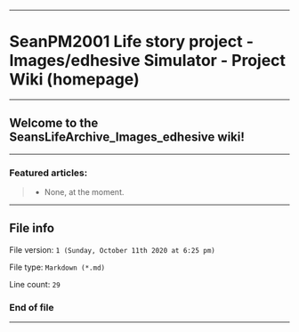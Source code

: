 
***

# SeanPM2001 Life story project - Images/edhesive Simulator - Project Wiki (homepage)

***

## Welcome to the SeansLifeArchive_Images_edhesive wiki!

***

### Featured articles:

> * None, at the moment.

***

## File info

File version: `1 (Sunday, October 11th 2020 at 6:25 pm)`

File type: `Markdown (*.md)`

Line count: `29`

### End of file

***

